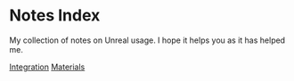 # Notes Index
My collection of notes on Unreal usage. I hope it helps you as it has helped me.

[Integration](Integration.md)
[Materials](Materials.md)